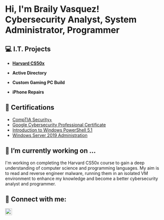 <h1>Hi, I'm Braily Vasquez! <br/>Cybersecurity Analyst, System Administrator, Programmer</h1>

<h2>💻 I.T. Projects </h2>

- <b>[Harvard CS50x](https://github.com/WiredCyberKnight/Harvard-CS50x)</b>

- <b>Active Directory</b>

- <b>Custom Gaming PC Build</b>

- <b>iPhone Repairs</b>


<h2>📜 Certifications</h2>

- [CompTIA Security+](https://github.com/WiredCyberKnight/CompTIA-Security-)
- [Google Cybersecurity Professional Certificate](https://github.com/WiredCyberKnight/Google-Security)
- [Introduction to Windows PowerShell 5.1](https://github.com/WiredCyberKnight/Introduction-to-Windows-PowerShell-5.1)
- [Windows Server 2019 Administration](https://github.com/WiredCyberKnight/Windows-Server-2019-Administration)

<h2>🔭 I’m currently working on ...</h2>

I'm working on completing the Harvard CS50x course to gain a deep understanding of computer science and programming languages. My aim is to read and reverse engineer malware, running them in an isolated VM environment to enhance my knowledge and become a better cybersecurity analyst and programmer.

<h2> 🤳 Connect with me:</h2>

[<img align="left" alt="Braily Vasquez | LinkedIn" width="22px" src="https://cdn.jsdelivr.net/npm/simple-icons@v3/icons/linkedin.svg" />][linkedin]

[linkedin]: https://www.linkedin.com/in/braily-vasquez-a83303315?utm_source=share&utm_campaign=share_via&utm_content=profile&utm_medium=ios_app


<!--
Here are some ideas to get you started:

- 🔭 I’m currently working on ...
- 🌱 I’m currently learning ...
- 👯 I’m looking to collaborate on ...
- 🤔 I’m looking for help with ...
- 💬 Ask me about ...
- 📫 How to reach me: ...
- 😄 Pronouns: ...
- ⚡ Fun fact: ...
-->
